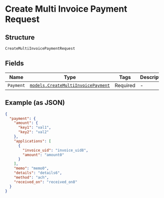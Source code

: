 
# Create Multi Invoice Payment Request

## Structure

`CreateMultiInvoicePaymentRequest`

## Fields

| Name | Type | Tags | Description |
|  --- | --- | --- | --- |
| `Payment` | [`models.CreateMultiInvoicePayment`](../../doc/models/create-multi-invoice-payment.md) | Required | - |

## Example (as JSON)

```json
{
  "payment": {
    "amount": {
      "key1": "val1",
      "key2": "val2"
    },
    "applications": [
      {
        "invoice_uid": "invoice_uid8",
        "amount": "amount0"
      }
    ],
    "memo": "memo0",
    "details": "details6",
    "method": "ach",
    "received_on": "received_on8"
  }
}
```

